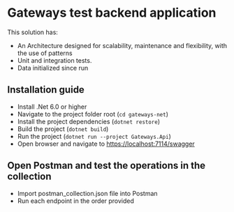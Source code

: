 # Gateways test backend application

This solution has:
- An Architecture designed for scalability, maintenance and flexibility, with the use of patterns
- Unit and integration tests.
- Data initialized since run

## Installation guide

- Install .Net 6.0 or higher
- Navigate to the project folder root (`cd gateways-net`)
- Install the project dependencies (`dotnet restore`)
- Build the project (`dotnet build`)
- Run the project (`dotnet run --project Gateways.Api`)
- Open browser and navigate to <https://localhost:7114/swagger>


## Open Postman and test the operations in the collection

- Import postman_collection.json file into Postman
- Run each endpoint in the order provided